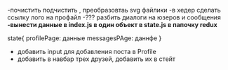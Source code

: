 -почистить подчистить <Icon>, преобразовтаь svg файлики
-в хедер сделать ссылку лого на профайл
-??? разбить диалоги на юзеров и сообщения
**-вынести данные в index.js в один объект в state.js в папочку redux**

state{
profilePage: данные
messagesPAge: даннфе
}
- добавить input для добавления поста в Profile
- добавить в навбар трех друзей, добавить их в стейт